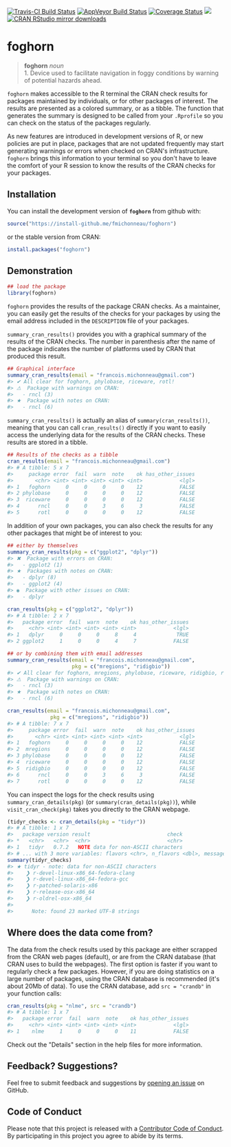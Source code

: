 
<!-- README.md is generated from README.Rmd. Please edit that file -->
[![Travis-CI Build Status](https://travis-ci.org/fmichonneau/foghorn.svg?branch=master)](https://travis-ci.org/fmichonneau/foghorn) [![AppVeyor Build Status](https://ci.appveyor.com/api/projects/status/github/fmichonneau/foghorn?branch=master&svg=true)](https://ci.appveyor.com/project/fmichonneau/foghorn) [![Coverage Status](https://img.shields.io/codecov/c/github/fmichonneau/foghorn/master.svg)](https://codecov.io/github/fmichonneau/foghorn?branch=master) [![](http://www.r-pkg.org/badges/version/foghorn)](http://www.r-pkg.org/pkg/foghorn) [![CRAN RStudio mirror downloads](http://cranlogs.r-pkg.org/badges/foghorn)](http://www.r-pkg.org/pkg/foghorn)

foghorn
=======

> **foghorn** *noun* <br> 1. Device used to facilitate navigation in foggy conditions by warning of potential hazards ahead.

`foghorn` makes accessible to the R terminal the CRAN check results for packages maintained by individuals, or for other packages of interest. The results are presented as a colored summary, or as a tibble. The function that generates the summary is designed to be called from your `.Rprofile` so you can check on the status of the packages regularly.

As new features are introduced in development versions of R, or new policies are put in place, packages that are not updated frequently may start generating warnings or errors when checked on CRAN's infrastructure. `foghorn` brings this information to your terminal so you don't have to leave the comfort of your R session to know the results of the CRAN checks for your packages.

Installation
------------

You can install the development version of **`foghorn`** from github with:

``` r
source("https://install-github.me/fmichonneau/foghorn")
```

or the stable version from CRAN:

``` r
install.packages("foghorn")
```

Demonstration
-------------

``` r
## load the package
library(foghorn)
```

`foghorn` provides the results of the package CRAN checks. As a maintainer, you can easily get the results of the checks for your packages by using the email address included in the `DESCRIPTION` file of your packages.

`summary_cran_results()` provides you with a graphical summary of the results of the CRAN checks. The number in parenthesis after the name of the package indicates the number of platforms used by CRAN that produced this result.

``` r
## Graphical interface
summary_cran_results(email = "francois.michonneau@gmail.com")
#> ✔ All clear for foghorn, phylobase, riceware, rotl!
#> ⚠  Package with warnings on CRAN: 
#>   - rncl (3)
#> ★  Package with notes on CRAN: 
#>   - rncl (6)
```

`summary_cran_results()` is actually an alias of `summary(cran_results())`, meaning that you can call `cran_results()` directly if you want to easily access the underlying data for the results of the CRAN checks. These results are stored in a tibble.

``` r
## Results of the checks as a tibble
cran_results(email = "francois.michonneau@gmail.com")
#> # A tibble: 5 x 7
#>     package error  fail  warn  note    ok has_other_issues
#>       <chr> <int> <int> <int> <int> <int>            <lgl>
#> 1   foghorn     0     0     0     0    12            FALSE
#> 2 phylobase     0     0     0     0    12            FALSE
#> 3  riceware     0     0     0     0    12            FALSE
#> 4      rncl     0     0     3     6     3            FALSE
#> 5      rotl     0     0     0     0    12            FALSE
```

In addition of your own packages, you can also check the results for any other packages that might be of interest to you:

``` r
## either by themselves
summary_cran_results(pkg = c("ggplot2", "dplyr"))
#> ✖  Package with errors on CRAN: 
#>   - ggplot2 (1)
#> ★  Packages with notes on CRAN: 
#>   - dplyr (8)
#>   - ggplot2 (4)
#> ◉  Package with other issues on CRAN: 
#>   - dplyr

cran_results(pkg = c("ggplot2", "dplyr"))
#> # A tibble: 2 x 7
#>   package error  fail  warn  note    ok has_other_issues
#>     <chr> <int> <int> <int> <int> <int>            <lgl>
#> 1   dplyr     0     0     0     8     4             TRUE
#> 2 ggplot2     1     0     0     4     7            FALSE

## or by combining them with email addresses
summary_cran_results(email = "francois.michonneau@gmail.com",
                     pkg = c("mregions", "ridigbio"))
#> ✔ All clear for foghorn, mregions, phylobase, riceware, ridigbio, rotl!
#> ⚠  Package with warnings on CRAN: 
#>   - rncl (3)
#> ★  Package with notes on CRAN: 
#>   - rncl (6)

cran_results(email = "francois.michonneau@gmail.com",
              pkg = c("mregions", "ridigbio"))
#> # A tibble: 7 x 7
#>     package error  fail  warn  note    ok has_other_issues
#>       <chr> <int> <int> <int> <int> <int>            <lgl>
#> 1   foghorn     0     0     0     0    12            FALSE
#> 2  mregions     0     0     0     0    12            FALSE
#> 3 phylobase     0     0     0     0    12            FALSE
#> 4  riceware     0     0     0     0    12            FALSE
#> 5  ridigbio     0     0     0     0    12            FALSE
#> 6      rncl     0     0     3     6     3            FALSE
#> 7      rotl     0     0     0     0    12            FALSE
```

You can inspect the logs for the check results using `summary_cran_details(pkg)` (or `summary(cran_details(pkg))`), while `visit_cran_check(pkg)` takes you directly to the CRAN webpage.

``` r
(tidyr_checks <- cran_details(pkg = "tidyr"))
#> # A tibble: 1 x 7
#>   package version result                         check
#> *   <chr>   <chr>  <chr>                         <chr>
#> 1   tidyr   0.7.2   NOTE data for non-ASCII characters
#> # ... with 3 more variables: flavors <chr>, n_flavors <dbl>, message <chr>
summary(tidyr_checks)
#> ★ tidyr - note: data for non-ASCII characters
#>    ❯ r-devel-linux-x86_64-fedora-clang 
#>    ❯ r-devel-linux-x86_64-fedora-gcc 
#>    ❯ r-patched-solaris-x86 
#>    ❯ r-release-osx-x86_64 
#>    ❯ r-oldrel-osx-x86_64 
#> 
#>      Note: found 23 marked UTF-8 strings
```

Where does the data come from?
------------------------------

The data from the check results used by this package are either scrapped from the CRAN web pages (default), or are from the CRAN database (that CRAN uses to build the webpages). The first option is faster if you want to regularly check a few packages. However, if you are doing statistics on a large number of packages, using the CRAN database is recommended (it's about 20Mb of data). To use the CRAN database, add `src = "crandb"` in your function calls:

``` r
cran_results(pkg = "nlme", src = "crandb")
#> # A tibble: 1 x 7
#>   package error  fail  warn  note    ok has_other_issues
#>     <chr> <int> <int> <int> <int> <int>            <lgl>
#> 1    nlme     1     0     0     0    11            FALSE
```

Check out the "Details" section in the help files for more information.

Feedback? Suggestions?
----------------------

Feel free to submit feedback and suggestions by [opening an issue](https://github.com/fmichonneau/foghorn/issues/new) on GitHub.

Code of Conduct
---------------

Please note that this project is released with a [Contributor Code of Conduct](CONDUCT.md). By participating in this project you agree to abide by its terms.
